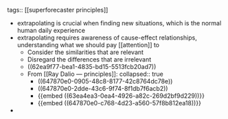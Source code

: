 tags:: [[superforecaster principles]]

- extrapolating is crucial when finding new situations, which is the normal human daily experience
- extrapolating requires awareness of cause-effect relationships, understanding what we should pay [[attention]] to
	- Consider the similarities that are relevant
	- Disregard the differences that are irrelevant
	- ((62ea9f77-bea1-4835-bd15-5513fcb20ad7))
	- From [[Ray Dalio — principles]]:
	  collapsed:: true
		- ((647870e0-0905-48c8-8177-42c8764dc78e))
		- ((647870e0-2dde-43c6-9f74-8f1db7f6acb2))
		- {{embed ((63ea4ea3-0ea4-4926-a82c-269d2bf9d229))}}
		- {{embed ((647870e0-c768-4d23-a560-57f8b812ea18))}}
-